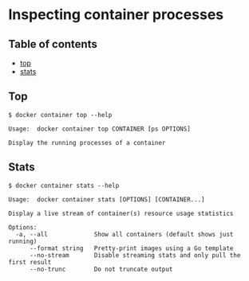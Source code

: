 # Inspecting container processes

## Table of contents
* [top](#top)
* [stats](#stats)

## Top
```
$ docker container top --help

Usage:	docker container top CONTAINER [ps OPTIONS]

Display the running processes of a container
```

## Stats
```
$ docker container stats --help

Usage:	docker container stats [OPTIONS] [CONTAINER...]

Display a live stream of container(s) resource usage statistics

Options:
  -a, --all             Show all containers (default shows just running)
      --format string   Pretty-print images using a Go template
      --no-stream       Disable streaming stats and only pull the first result
      --no-trunc        Do not truncate output
```